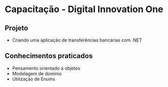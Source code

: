 # Capacitação - Digital Innovation One

## Projeto

- Criando uma aplicação de transferências bancárias com .NET

## Conhecimentos praticados

- Pensamento orientado a objetos
- Modelagem de domínio
- Utilização de Enums
